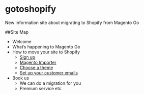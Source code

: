 gotoshopify
===========

New information site about migrating to Shopify from Magento Go

##Site Map

* Welcome
* What’s happening to Magento Go
* How to move your site to Shopify
    - [Sign up](http://www.shopify.com/?ref=the-working-party)
    - [Magento Importer](http://www.shopify.com.au/importers/magento)
    - [Choose a theme](themes.shopify.com/?ref=the-working-party)
    - [Set up your customer emails](http://docs.shopify.com/manual/settings/checkout/customer-emails)
* Book us
    - We can do a migration for you
    - Premium service etc
